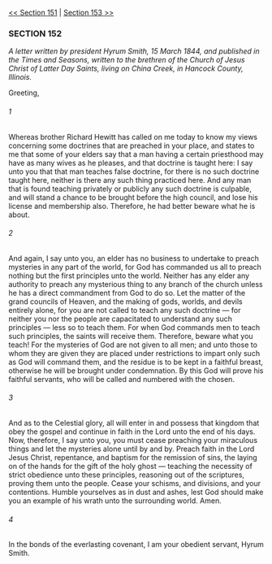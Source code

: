 [<< Section 151](Section%20151)  |  [Section 153 >>](Section%20153)

### SECTION 152

*A letter written by president Hyrum Smith, 15 March 1844, and published in the *Times and Seasons*, written to the brethren of the Church of Jesus Christ of Latter Day Saints, living on China Creek, in Hancock County, Illinois.*

Greeting,

###### 1
Whereas brother Richard Hewitt has called on me today to know my views concerning some doctrines that are preached in your place, and states to me that some of your elders say that a man having a certain priesthood may have as many wives as he pleases, and that doctrine is taught here: I say unto you that that man teaches false doctrine, for there is no such doctrine taught here, neither is there any such thing practiced here. And any man that is found teaching privately or publicly any such doctrine is culpable, and will stand a chance to be brought before the high council, and lose his license and membership also. Therefore, he had better beware what he is about.

###### 2
And again, I say unto you, an elder has no business to undertake to preach mysteries in any part of the world, for God has commanded us all to preach nothing but the first principles unto the world. Neither has any elder any authority to preach any mysterious thing to any branch of the church unless he has a direct commandment from God to do so. Let the matter of the grand councils of Heaven, and the making of gods, worlds, and devils entirely alone, for you are not called to teach any such doctrine — for neither you nor the people are capacitated to understand any such principles — less so to teach them. For when God commands men to teach such principles, the saints will receive them. Therefore, beware what you teach! For the mysteries of God are not given to all men; and unto those to whom they are given they are placed under restrictions to impart only such as God will command them, and the residue is to be kept in a faithful breast, otherwise he will be brought under condemnation. By this God will prove his faithful servants, who will be called and numbered with the chosen.

###### 3
And as to the Celestial glory, all will enter in and possess that kingdom that obey the gospel and continue in faith in the Lord unto the end of his days. Now, therefore, I say unto you, you must cease preaching your miraculous things and let the mysteries alone until by and by. Preach faith in the Lord Jesus Christ, repentance, and baptism for the remission of sins, the laying on of the hands for the gift of the holy ghost — teaching the necessity of strict obedience unto these principles, reasoning out of the scriptures, proving them unto the people. Cease your schisms, and divisions, and your contentions. Humble yourselves as in dust and ashes, lest God should make you an example of his wrath unto the surrounding world. Amen.

###### 4
In the bonds of the everlasting covenant, I am your obedient servant, Hyrum Smith.